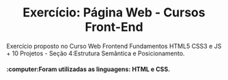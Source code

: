 <h1 align="center">Exercício: Página Web - Cursos Front-End</h1>
<p>Exercício proposto no Curso Web Frontend Fundamentos HTML5 CSS3 e JS + 10 Projetos - Seção 4:Estrutura Semântica e Posicionamento.</p>
<h4>:computer:Foram utilizadas as linguagens: HTML e CSS.</h4>
